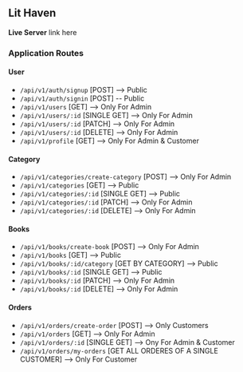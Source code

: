 ## Lit Haven

**Live Server** link here

### Application Routes

#### User

- `/api/v1/auth/signup` [POST] --> Public
- `/api/v1/auth/signin` [POST] -- Public
- `/api/v1/users` [GET] --> Only For Admin
- `/api/v1/users/:id` [SINGLE GET] --> Only For Admin
- `/api/v1/users/:id` [PATCH] --> Only For Admin
- `/api/v1/users/:id` [DELETE] --> Only For Admin
- `/api/v1/profile` [GET] --> Only For Admin & Customer

#### Category

- `/api/v1/categories/create-category` [POST] --> Only For Admin
- `/api/v1/categories` [GET] --> Public
- `/api/v1/categories/:id` [SINGLE GET] --> Public
- `/api/v1/categories/:id` [PATCH] --> Only For Admin
- `/api/v1/categories/:id` [DELETE] --> Only For Admin

#### Books

- `/api/v1/books/create-book` [POST] --> Only For Admin
- `/api/v1/books` [GET] --> Public
- `/api/v1/books/:id/category` [GET BY CATEGORY] --> Public
- `/api/v1/books/:id` [SINGLE GET] --> Public
- `/api/v1/books/:id` [PATCH] --> Only For Admin
- `/api/v1/books/:id` [DELETE] --> Only For Admin

#### Orders

- `/api/v1/orders/create-order` [POST] --> Only Customers
- `/api/v1/orders` [GET] --> Only For Admin
- `/api/v1/orders/:id` [SINGLE GET] --> Ony For Admin & Customer
- `/api/v1/orders/my-orders` [GET ALL ORDERES OF A SINGLE CUSTOMER] --> Only For Customer
